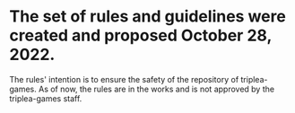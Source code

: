 # The set of rules and guidelines were created and proposed October 28, 2022.
The rules' intention is to ensure the safety of the repository of triplea-games.
As of now, the rules are in the works and is not approved by the triplea-games staff.
